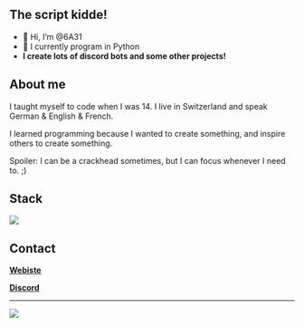 ## The script kidde! ##
- 👋 Hi, I’m @6A31
- 🐍 I currently program in Python
- **I create lots of discord bots and some other projects!**

## About me
I taught myself to code when I was 14. 
I live in Switzerland and speak German & English & French. 

I learned programming because I wanted to create something, and inspire others to create something.

Spoiler: I can be a crackhead sometimes, but I can focus whenever I need to. ;)
## Stack
<img src="https://github-readme-stats.vercel.app/api/top-langs?username=zluvsand&layout=compact&theme=dark"/>


## Contact

**[Webiste](https://6A31.com)**

**[Discord](https://discord.6A31.com)**

---
<img src="https://github-readme-stats.vercel.app/api?username=6A31&show_icons=true&theme=dark"/>
